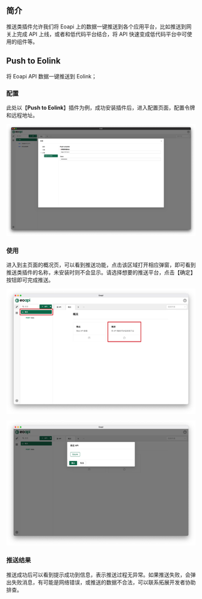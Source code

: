 ## 简介

推送类插件允许我们将 Eoapi 上的数据一键推送到各个应用平台，比如推送到网关上完成 API 上线，或者和低代码平台结合，将 API 快速变成低代码平台中可使用的组件等。

## Push to Eolink

将 Eoapi API 数据一键推送到 Eolink；

### 配置

此处以【**Push to Eolink**】插件为例，成功安装插件后，进入配置页面，配置令牌和远程地址。

![](../assets/images/image-05-20_17-09-50.jpg)

### 使用

进入到主页面的概况页，可以看到推送功能，点击该区域打开相应弹窗，即可看到推送类插件的名称，未安装时则不会显示。请选择想要的推送平台，点击【确定】按钮即可完成推送。

![](../assets/images/image-20220512173000566.png)

![](../assets/images/image-20220512173054947.png)

### 推送结果

推送成功后可以看到提示成功到信息，表示推送过程无异常。如果推送失败，会弹出失败消息，有可能是网络错误，或推送的数据不合法，可以联系拓展开发者协助排查。
